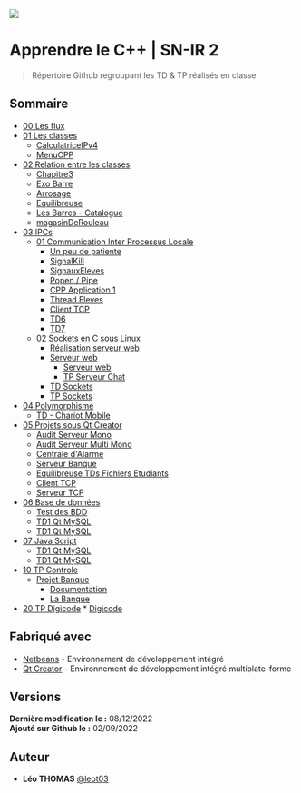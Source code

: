 ![](https://cdn.discordapp.com/attachments/400019430479888394/1017780680798777385/logotouchard.png)

# Apprendre le C++ | SN-IR 2 
> Répertoire Github regroupant les TD & TP réalisés en classe

## Sommaire
* [00 Les flux](https://github.com/leot03/Apprendre_cpp_snir2/tree/main/00_Les_flux)
* [01 Les classes](https://github.com/leot03/Apprendre_cpp_snir2/tree/main/01_Les_classes)
    * [CalculatriceIPv4](https://github.com/leot03/Apprendre_cpp_snir2/tree/main/01_Les_classes/CalaculatriceIPv4)
    * [MenuCPP](https://github.com/leot03/Apprendre_cpp_snir2/tree/main/01_Les_classes/MenuCPP)
* [02 Relation entre les classes](https://github.com/leot03/Apprendre_cpp_snir2/tree/main/02_Relation_entre_les_classes)
    * [Chapitre3](https://github.com/leot03/Apprendre_cpp_snir2/tree/main/02_Relation_entre_les_classes/Chapitre3)
    * [Exo Barre](https://github.com/leot03/Apprendre_cpp_snir2/tree/main/02_Relation_entre_les_classes/ExoBarre)
    * [Arrosage](https://github.com/leot03/Apprendre_cpp_snir2/tree/main/02_Relation_entre_les_classes/Arrosage)
    * [Equilibreuse](https://github.com/leot03/Apprendre_cpp_snir2/tree/main/02_Relation_entre_les_classes/Equilibreuse)
    * [Les Barres - Catalogue](https://github.com/leot03/Apprendre_cpp_snir2/tree/main/02_Relation_entre_les_classes/LesBarres)
    * [magasinDeRouleau](https://github.com/leot03/Apprendre_cpp_snir2/tree/main/02_Relation_entre_les_classes/magasinDeRouleau)
* [03 IPCs](https://github.com/leot03/Apprendre_cpp_snir2/tree/main/03_IPCs)
    * [01 Communication Inter Processus Locale](https://github.com/leot03/Apprendre_cpp_snir2/tree/main/03_IPCs/01_Communication_Inter_Processus_Locale)
        * [Un peu de patiente](https://github.com/leot03/Apprendre_cpp_snir2/tree/main/03_IPCs/01_Communication_Inter_Processus_Locale/unPeuDePatiente)
        * [SignalKill](https://github.com/leot03/Apprendre_cpp_snir2/tree/main/03_IPCs/01_Communication_Inter_Processus_Locale/SignalKill)
        * [SignauxEleves](https://github.com/leot03/Apprendre_cpp_snir2/tree/main/03_IPCs/01_Communication_Inter_Processus_Locale/SignauxEleves)
        * [Popen / Pipe](https://github.com/leot03/Apprendre_cpp_snir2/tree/main/03_IPCs/01_Communication_Inter_Processus_Locale/PopenPipe)
        * [CPP Application 1](https://github.com/leot03/Apprendre_cpp_snir2/tree/main/03_IPCs/01_Communication_Inter_Processus_Locale/CppApplication_1)
        * [Thread Eleves](https://github.com/leot03/Apprendre_cpp_snir2/tree/main/03_IPCs/01_Communication_Inter_Processus_Locale/ThreadEleves)
        * [Client TCP](https://github.com/leot03/Apprendre_cpp_snir2/tree/main/03_IPCs/01_Communication_Inter_Processus_Locale/clientTCP)
        * [TD6](https://github.com/leot03/Apprendre_cpp_snir2/tree/main/03_IPCs/01_Communication_Inter_Processus_Locale/td6)
        * [TD7](https://github.com/leot03/Apprendre_cpp_snir2/tree/main/03_IPCs/01_Communication_Inter_Processus_Locale/td7)
    * [02 Sockets en C sous Linux](https://github.com/leot03/Apprendre_cpp_snir2/tree/main/03_IPCs/02_Sockets_en_C_sous_Linux)
        * [Réalisation serveur web](https://github.com/leot03/Apprendre_cpp_snir2/tree/main/03_IPCs/02_Sockets_en_C_sous_Linux/RealisationServeurWeb)
        * [Serveur web](https://github.com/leot03/Apprendre_cpp_snir2/tree/main/03_IPCs/02_Sockets_en_C_sous_Linux/Serveur_Web)
            * [Serveur web](https://github.com/leot03/Apprendre_cpp_snir2/tree/main/03_IPCs/02_Sockets_en_C_sous_Linux/Serveur_Web/Serveur_Web)
            * [TP Serveur Chat](https://github.com/leot03/Apprendre_cpp_snir2/tree/main/03_IPCs/02_Sockets_en_C_sous_Linux/Serveur_Web/Tp_Serveur_Chat)
        * [TD Sockets](https://github.com/leot03/Apprendre_cpp_snir2/tree/main/03_IPCs/02_Sockets_en_C_sous_Linux/TDSockets)
        * [TP Sockets](https://github.com/leot03/Apprendre_cpp_snir2/tree/main/03_IPCs/02_Sockets_en_C_sous_Linux/TpSockets)
* [04 Polymorphisme](https://github.com/leot03/Apprendre_cpp_snir2/tree/main/04_Polymorphisme)
    * [TD - Chariot Mobile](https://github.com/leot03/Apprendre_cpp_snir2/tree/main/04_Polymorphisme/TDChariotMobile)
* [05 Projets sous Qt Creator](https://github.com/leot03/Apprendre_cpp_snir2/tree/main/05_ProjetsQt)
    * [Audit Serveur Mono](https://github.com/leot03/Apprendre_cpp_snir2/tree/main/05_ProjetsQt/AuditServeurMono)
    * [Audit Serveur Multi Mono](https://github.com/leot03/Apprendre_cpp_snir2/tree/main/05_ProjetsQt/AuditServeurMonoMulti)
    * [Centrale d'Alarme](https://github.com/leot03/Apprendre_cpp_snir2/tree/main/05_ProjetsQt/CentraleAlarme)
    * [Serveur Banque](https://github.com/leot03/Apprendre_cpp_snir2/tree/main/05_ProjetsQt/ServeurBanque)
    * [Equilibreuse TDs Fichiers Etudiants](https://github.com/leot03/Apprendre_cpp_snir2/tree/main/05_ProjetsQt/Equilibreuse_TDs_Fichiers_Etudiants)
    * [Client TCP](https://github.com/leot03/Apprendre_cpp_snir2/tree/main/05_ProjetsQt/clientTCP)
    * [Serveur TCP](https://github.com/leot03/Apprendre_cpp_snir2/tree/main/05_ProjetsQt/serveurTCP)
* [06 Base de données](https://github.com/leot03/Apprendre_cpp_snir2/tree/main/06_BaseDeDonnées)
    * [Test des BDD](https://github.com/leot03/Apprendre_cpp_snir2/tree/main/06_BaseDeDonnées/TestBDD)
    * [TD1 Qt MySQL](https://github.com/leot03/Apprendre_cpp_snir2/tree/main/06_BaseDeDonnées/TD1_Qt_MySQL)
    * [TD1 Qt MySQL](https://github.com/leot03/Apprendre_cpp_snir2/tree/main/06_BaseDeDonnées/BanqueBDD)
* [07 Java Script](https://github.com/leot03/Apprendre_cpp_snir2/tree/main/07_JavaScript)
    * [TD1 Qt MySQL](https://github.com/leot03/Apprendre_cpp_snir2/tree/main/07_JavaScript/TestCours)
    * [TD1 Qt MySQL](https://github.com/leot03/Apprendre_cpp_snir2/tree/main/07_JavaScript/ServeurWebSocketCours)
* [10 TP Controle](https://github.com/leot03/Apprendre_cpp_snir2/tree/main/10_TpControle)
    * [Projet Banque](https://github.com/leot03/Apprendre_cpp_snir2/tree/main/10_TpControle/Projet_Banque)
        * [Documentation](https://github.com/leot03/Apprendre_cpp_snir2/tree/main/10_TpControle/Projet_Banque/Documentation)
        * [La Banque](https://github.com/leot03/Apprendre_cpp_snir2/tree/main/10_TpControle/Projet_Banque/LaBanque)
* [20 TP Digicode](https://github.com/leot03/Apprendre_cpp_snir2/tree/main/20_Projet_Digicode)
        * [Digicode](https://github.com/leot03/Apprendre_cpp_snir2/tree/main/20_Projet_Digicode/digicode)

## Fabriqué avec
* [Netbeans](https://netbeans.apache.org/) - Environnement de développement intégré
* [Qt Creator](https://www.qt.io/) - Environnement de développement intégré multiplate-forme

## Versions
**Dernière modification le :** 08/12/2022<br>
**Ajouté sur Github le :** 02/09/2022

## Auteur
* **Léo THOMAS** [@leot03](https://github.com/leot03)
